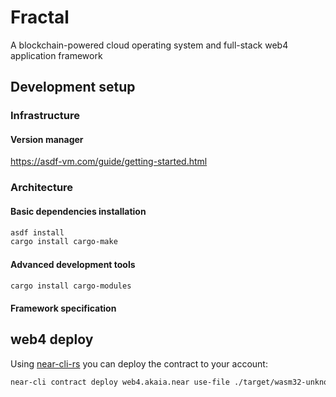 # Fractal

A blockchain-powered cloud operating system and full-stack web4 application framework

## Development setup

### Infrastructure

#### Version manager

<https://asdf-vm.com/guide/getting-started.html>

### Architecture

#### Basic dependencies installation

```bash
asdf install
cargo install cargo-make
```

#### Advanced development tools

```bash
cargo install cargo-modules
```

#### Framework specification

## web4 deploy

Using [near-cli-rs](https://near.cli.rs) you can deploy the contract to your account:

```bash
near-cli contract deploy web4.akaia.near use-file ./target/wasm32-unknown-unknown/release/near_akaia_promo.wasm without-init-call network-config mainnet
```
